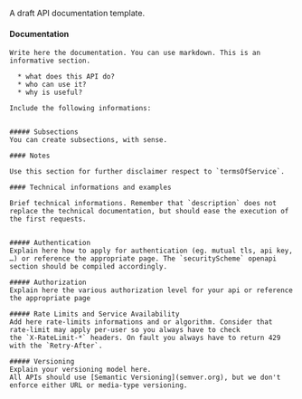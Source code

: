 A draft API documentation template.

#### Documentation
    Write here the documentation. You can use markdown. This is an
    informative section.

      * what does this API do?
      * who can use it?
      * why is useful?

    Include the following informations:


    ##### Subsections
    You can create subsections, with sense.

    #### Notes

    Use this section for further disclaimer respect to `termsOfService`.

    #### Technical informations and examples

    Brief technical informations. Remember that `description` does not
    replace the technical documentation, but should ease the execution of
    the first requests.


    ##### Authentication
    Explain here how to apply for authentication (eg. mutual tls, api key, …) or reference the appropriate page. The `securityScheme` openapi
    section should be compiled accordingly.

    ##### Authorization
    Explain here the various authorization level for your api or reference
    the appropriate page

    ##### Rate Limits and Service Availability
    Add here rate-limits informations and or algorithm. Consider that
    rate-limit may apply per-user so you always have to check
    the `X-RateLimit-*` headers. On fault you always have to return 429
    with the `Retry-After`.

    ##### Versioning
    Explain your versioning model here.
    All APIs should use [Semantic Versioning](semver.org), but we don't
    enforce either URL or media-type versioning.
